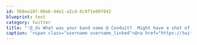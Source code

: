 ```yaml
---
id: 568ea18f-06eb-4de1-a2cd-8c8f1e00f042
blueprint: text
category: twitter
title: "'@_ds What was your band name @ Conduit?  Might have a shot of you guys in Mar ed of Snap Okanagan"
caption: '<span class="username username_linked">@<a href="https://twitter.com/_ds" title="Dustin Senos">_ds</a></span> What was your band name @ Conduit?  Might have a shot of you guys in Mar ed of Snap Okanagan'
---
```

